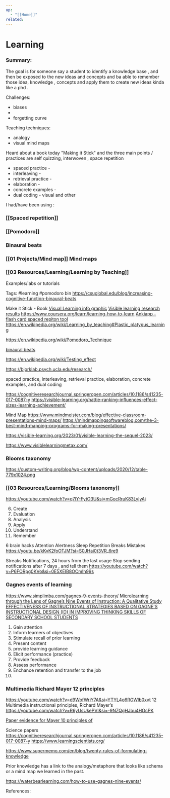 ```yaml
---
up:
  - "[[Home]]"
related:
---
```


# Learning

### Summary:


The goal is for someone say a student to identify a knowledge base , and then be exposed to the new ideas and concepts and ba able to remember those idea, knowledge , concepts and apply them to create new ideas kinda like a phd . 

Challenges:
 - biases
 - 
 - forgetting curve

Teaching techniques:
 - analogy
 - visual mind maps

Heard about a book today  "Making it Stick" and the three main points / practices are self quizzing, interwoven , space repetition

 - spaced practice - 
 - interleaving - 
 - retrieval practice -  
 - elaboration - 
 - concrete examples  - 
 - dual coding - visual and other

I had/have been using :
### [[Spaced repetition]]
### [[Pomodoro]]
### Binaural beats 
### [[01 Projects/Mind map]] Mind maps
### [[03 Resources/Learning/Learning by Teaching]] 
Examples/labs or tutorials

Tags:
#learning #pomodoro bin
https://csuglobal.edu/blog/increasing-cognitive-function-binaural-beats


Make it Stick - Book
[Visual Learning info graphic](https://visible-learning.org/2013/02/infographic-john-hattie-visible-learing/)
[Visible learning research results](https://www.visiblelearningmetax.com/)
https://www.coursera.org/learn/learning-how-to-learn
[Ankiapp - flash card spaced repiton tool](https://www.ankiapp.com/)
https://en.wikipedia.org/wiki/Learning_by_teaching#Plastic_platypus_learning

https://en.wikipedia.org/wiki/Pomodoro_Technique

[binaural beats](https://youtu.be/oTuEvnfgQcY)


https://en.wikipedia.org/wiki/Testing_effect

https://bjorklab.psych.ucla.edu/research/



spaced practice, interleaving, retrieval practice, elaboration, concrete examples, and dual coding

https://cognitiveresearchjournal.springeropen.com/articles/10.1186/s41235-017-0087-y
https://visible-learning.org/hattie-ranking-influences-effect-sizes-learning-achievement/



Mind Map
https://www.mindmeister.com/blog/effective-classroom-presentations-mind-maps/
https://mindmappingsoftwareblog.com/the-3-best-mind-mapping-programs-for-making-presentations/


https://visible-learning.org/2023/01/visible-learning-the-sequel-2023/

https://www.visiblelearningmetax.com/

### Blooms taxonomy 
https://custom-writing.org/blog/wp-content/uploads/2020/12/table-779x1024.png
### [[03 Resources/Learning/Blooms taxonomy]]
https://youtube.com/watch?v=q7lY-FytO3U&si=mGocRruK83LyIyAj

6. Create
5. Evaluation
4. Analysis 
3. Apply
2. Understand
1. Remember


6 brain hacks
Attention
Alertness
Sleep
Repetition 
Breaks
Mistakes
https://youtu.be/kKvK2foOTJM?si=S0JHai0t3VR_6re9


Streaks
Notifications, 24 hours from the last usage
Stop sending notifications after 7 days , and tell them 
https://youtube.com/watch?v=P6FORpg0KVo&si=0E5XEIB8OCmIh99s



### Gagnes events of learning
https://www.simplimba.com/gagnes-9-events-theory/
[ Microlearning through the Lens of Gagne’s Nine Events of Instruction: A Qualitative Study](https://www.ncbi.nlm.nih.gov/pmc/articles/PMC9631595/)
[EFFECTIVENESS OF INSTRUCTIONAL STRATEGIES BASED ON GAGNE'S INSTRUCTIONAL DESIGN (ID) IN IMPROVING THINKING SKILLS OF SECONDARY SCHOOL STUDENTS](https://files.eric.ed.gov/fulltext/EJ1102322.pdf)

1. Gain attention
2. Inform learners of objectives
3. Stimulate recall of prior learning
4. Present content
5. provide learning guidance
6. Elicit performance (practice)
7. Provide feedback
8. Assess performance
9. Enchance retention and transfer to the job
10. 

### Multimedia Richard Mayer 12 principles

https://youtube.com/watch?v=d9WpfWriY7A&si=YTYL4o6RGWlb0xvt
12 Multimedia instructional principles, Richard Mayer’s
https://youtube.com/watch?v=R6yUsUkePVI&si=-9NZQgHJbu4HOcPK

[Paper evidence for Mayer 10 principles of ](https://psycnet.apa.org/doiLanding?doi=10.1037%2F0003-066X.63.8.760)


Science papers
https://cognitiveresearchjournal.springeropen.com/articles/10.1186/s41235-017-0087-y
https://www.learningscientists.org/


https://www.supermemo.com/en/blog/twenty-rules-of-formulating-knowledge


Prior knowledge has a link to the analogy/metaphore that looks like schema or a mind map we learned in the past.

https://waterbearlearning.com/how-to-use-gagnes-nine-events/

References:
